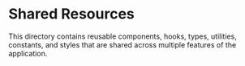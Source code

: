 # Shared Resources

This directory contains reusable components, hooks, types, utilities, constants, and styles that are shared across multiple features of the application.
